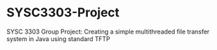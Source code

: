 SYSC3303-Project
================

SYSC 3303 Group Project:  Creating a simple multithreaded file transfer system in Java using standard TFTP
